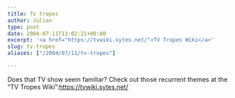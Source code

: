 ```yaml
---
title: Tv tropes
author: Julian
type: post
date: 2004-07-11T13:02:21+00:00
excerpt: '<a href="https://tvwiki.sytes.net/">TV Tropes Wiki</a>'
slug: tv-tropes 
aliases: ["/2004/07/11/tv-tropes"]

---
```

Does that TV show seem familiar? Check out those recurrent themes at the &#8220;TV Tropes Wiki&#8221;:https://tvwiki.sytes.net/